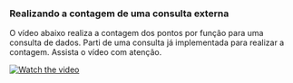 ### Realizando a contagem de uma consulta externa

O vídeo abaixo realiza a contagem dos pontos por função para uma consulta de dados.
Parti de uma consulta já implementada para realizar a contagem.
Assista o vídeo com atenção.


[![Watch the video](https://github.com/AlexDeSaran/Estimativas-Metricas-Software/blob/main/Aulas/Aula05%20%20-%20%20Realizando%20a%20contagem%20de%20uma%20consulta%20externa/video.png)](https://www.youtube.com/watch?v=GcxW288SDjo)
